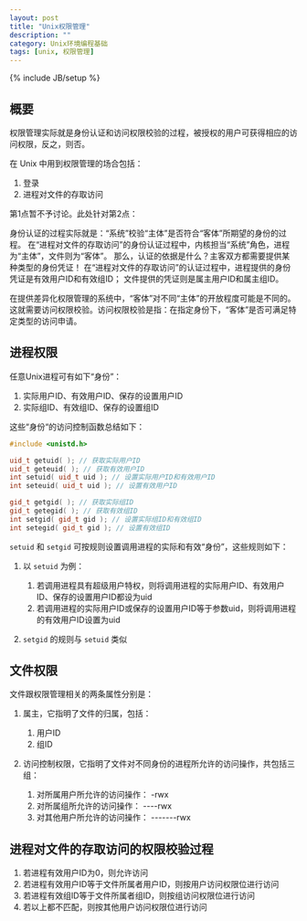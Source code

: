 ```yaml
---
layout: post
title: "Unix权限管理"
description: ""
category: Unix环境编程基础
tags: [unix, 权限管理]
---
```

{% include JB/setup %}

## 概要

权限管理实际就是身份认证和访问权限校验的过程，被授权的用户可获得相应的访问权限，反之，则否。

在 Unix 中用到权限管理的场合包括：

  1. 登录
  2. 进程对文件的存取访问

第1点暂不予讨论。此处针对第2点：

身份认证的过程实际就是：“系统”校验“主体”是否符合“客体”所期望的身份的过程。
在“进程对文件的存取访问”的身份认证过程中，内核担当“系统”角色，进程为“主体”，文件则为“客体”。
那么，认证的依据是什么？主客双方都需要提供某种类型的身份凭证！
在“进程对文件的存取访问”的认证过程中，进程提供的身份凭证是有效用户ID和有效组ID；
文件提供的凭证则是属主用户ID和属主组ID。

在提供差异化权限管理的系统中，“客体”对不同“主体”的开放程度可能是不同的。
这就需要访问权限校验。访问权限校验是指：在指定身份下，“客体”是否可满足特定类型的访问申请。

## 进程权限

任意Unix进程可有如下“身份”：

  1. 实际用户ID、有效用户ID、保存的设置用户ID
  2. 实际组ID、有效组ID、保存的设置组ID

这些“身份“的访问控制函数总结如下：

``` c++
#include <unistd.h>

uid_t getuid( ); // 获取实际用户ID
uid_t geteuid( ); // 获取有效用户ID
int setuid( uid_t uid ); // 设置实际用户ID和有效用户ID
int seteuid( uid_t uid ); // 设置有效用户ID

gid_t getgid( ); // 获取实际组ID
gid_t getegid( ); // 获取有效组ID
int setgid( gid_t gid ); // 设置实际组ID和有效组ID
int setegid( gid_t gid ); // 设置有效组ID
```

`setuid` 和 `setgid` 可按规则设置调用进程的实际和有效“身份”，这些规则如下：

  1. 以 `setuid` 为例：

     1. 若调用进程具有超级用户特权，则将调用进程的实际用户ID、有效用户ID、保存的设置用户ID都设为uid
	 2. 若调用进程的实际用户ID或保存的设置用户ID等于参数uid，则将调用进程的有效用户ID设置为uid

  2. `setgid` 的规则与 `setuid` 类似

## 文件权限

文件跟权限管理相关的两条属性分别是：

  1. 属主，它指明了文件的归属，包括：

     1. 用户ID
	 2. 组ID

  2. 访问控制权限，它指明了文件对不同身份的进程所允许的访问操作，共包括三组：

     1. 对所属用户所允许的访问操作： -rwx
	 2. 对所属组所允许的访问操作：   ----rwx
	 3. 对其他用户所允许的访问操作： -------rwx

## 进程对文件的存取访问的权限校验过程

  1. 若进程有效用户ID为0，则允许访问
  2. 若进程有效用户ID等于文件所属者用户ID，则按用户访问权限位进行访问
  3. 若进程有效组ID等于文件所属者组ID，则按组访问权限位进行访问
  4. 若以上都不匹配，则按其他用户访问权限位进行访问
